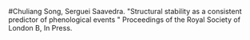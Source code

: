 #Chuliang Song, Serguei Saavedra. "Structural stability as a consistent predictor of phenological events
" Proceedings of the Royal Society of London B, In Press.

